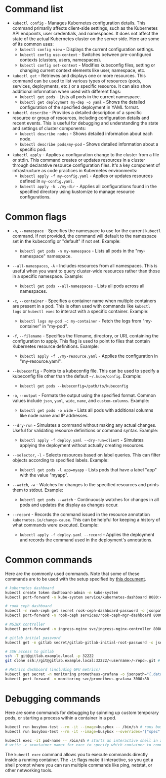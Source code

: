 # Command list

 * `kubectl config` - Manages Kubernetes configuration details. This command primarily affects client-side settings, such as the Kubernetes API endpoints, user credentials, and namespaces. It does not affect the state of the actual Kubernetes cluster on the server side. Here are some of its common uses:
   * `kubectl config view` - Displays the current configuration settings.
   * `kubectl config use-context` - Switches between pre-configured contexts (clusters, users, namespaces).
   * `kubectl config set-context` - Modifies kubeconfig files, setting or changing current context elements like user, namespace, etc.
 * `kubectl get` - Retrieves and displays one or more resources. This command can be used to list various types of resources (pods, services, deployments, etc.) or a specific resource. It can also show additional information when used with different flags:
   * `kubectl get pods` - Lists all pods in the current namespace.
   * `kubectl get deployment my-dep -o yaml` - Shows the detailed configuration of the specified deployment in YAML format.
 * `kubectl describe` - Provides a detailed description of a specific resource or group of resources, including configuration details and recent events. This is useful for debugging and understanding the state and settings of cluster components:
   * `kubectl describe nodes` - Shows detailed information about each node.
   * `kubectl describe pods/my-pod` - Shows detailed information about a specific pod.
 * `kubectl apply` - Applies a configuration change to the cluster from a file or stdin. This command creates or updates resources in a cluster through declarative resource configuration files. It's a key component of infrastructure as code practices in Kubernetes environments:
   * `kubectl apply -f my-config.yaml` - Applies or updates resources defined in `my-config.yaml`.
   * `kubectl apply -k ./my-dir` - Applies all configurations found in the specified directory using kustomize to manage resource configurations.

# Common flags
* `-n`, `--namespace` - Specifies the namespace to use for the current `kubectl` command. If not provided, the command will default to the namespace set in the kubeconfig or "default" if not set. Example:
  * `kubectl get pods -n my-namespace` - Lists all pods in the "my-namespace" namespace.

* `--all-namespaces`, `-A` - Includes resources from all namespaces. This is useful when you want to query cluster-wide resources rather than those in a specific namespace. Example:
  * `kubectl get pods --all-namespaces` - Lists all pods across all namespaces.

* `-c`, `--container` - Specifies a container name when multiple containers are present in a pod. This is often used with commands like `kubectl logs` or `kubectl exec` to interact with a specific container. Example:
  * `kubectl logs my-pod -c my-container` - Fetch the logs from "my-container" in "my-pod".

* `-f`, `--filename` - Specifies the filename, directory, or URL containing the configuration to apply. This flag is used to point to files that contain Kubernetes resource definitions. Example:
  * `kubectl apply -f ./my-resource.yaml` - Applies the configuration in "my-resource.yaml".

* `--kubeconfig` - Points to a kubeconfig file. This can be used to specify a kubeconfig file other than the default `~/.kube/config`. Example:
  * `kubectl get pods --kubeconfig=/path/to/kubeconfig`

* `-o`, `--output` - Formats the output using the specified format. Common values include `json`, `yaml`, `wide`, `name`, and `custom-columns`. Example:
  * `kubectl get pods -o wide` - Lists all pods with additional columns like node name and IP addresses.

* `--dry-run` - Simulates a command without making any actual changes. Useful for validating resource definitions or command syntax. Example:
  * `kubectl apply -f deploy.yaml --dry-run=client` - Simulates applying the deployment without actually creating resources.

* `--selector`, `-l` - Selects resources based on label queries. This can filter objects according to specified labels. Example:
  * `kubectl get pods -l app=myapp` - Lists pods that have a label "app" with the value "myapp".

* `--watch`, `-w` - Watches for changes to the specified resources and prints them to stdout. Example:
  * `kubectl get pods --watch` - Continuously watches for changes in all pods and updates the display as changes occur.

* `--record` - Records the command issued in the resource annotation `kubernetes.io/change-cause`. This can be helpful for keeping a history of what commands were executed. Example:
  * `kubectl apply -f deploy.yaml --record` - Applies the deployment and records the command used in the deployment's annotations.

# Common commands
Here are the commonly used commands. Note that some of these commands are to be used with the setup specified by [this document](setup.md).

```sh
# kubernetes dashboard
kubectl create token dashboard-admin -n kube-system
kubectl port-forward -n kube-system service/kubernetes-dashboard 8080:443

# rook ceph dashboard
kubectl -n rook-ceph get secret rook-ceph-dashboard-password -o jsonpath="{['data']['password']}" | base64 --decode
kubectl port-forward -n rook-ceph services/rook-ceph-mgr-dashboard 8000:8443

# NGINX controller
kubectl port-forward -n ingress-nginx svc/ingress-nginx-controller 8080:80 8443:443

# gitlab initial password
kubectl get -n gitlab secret/gitlab-gitlab-initial-root-password -o jsonpath='{.data.password}' | base64 --decode

# SSH access to gitlab
ssh -T git@gitlab.example.local -p 32222
git clone ssh://git@gitlab.example.local:32222/<username>/<repo>.git # how to use git operations on a repo

# Metrics dashboard (including GPU metrics)
kubectl get secret -n monitoring prometheus-grafana -o jsonpath="{.data.admin-password}" | base64 --decode ; echo # admin name is `admin`
kubectl port-forward -n monitoring svc/prometheus-grafana 3000:80
```

# Debugging commands
Here are some commands for debugging by spinning up custom temporary pods, or starting a process within a container in a pod.
```sh
kubectl run busybox-test --rm -it --image=busybox -- /bin/sh # runs busybox in a temporary pod
kubectl run busybox-test --rm -it --image=busybox --overrides='{"spec":{"nodeName":"<specific node name>"}}' -- /bin/sh # specify node name

kubectl exec -it pod-name -- /bin/sh # starts an interactive shell in an existing pod
# write -c <container name> for exec to specify which container to connect to
```

The `kubectl exec` command allows you to execute commands directly inside a running container. The `-it` flags make it interactive, so you get a shell prompt where you can run multiple commands like ping, netstat, or other networking tools.